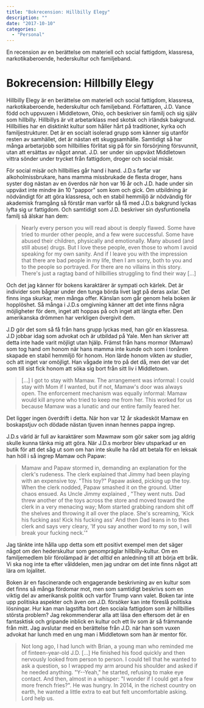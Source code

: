```yaml
---
title: "Bokrecension: Hillbilly Elegy"
description: ""
date: "2017-10-10"
categories:
  - "Personal"
---
```


En recension av en berättelse om materiell och social fattigdom, klassresa, narkotikaberoende, hederskultur och familjeband.
<!--more-->

# Bokrecension: Hillbilly Elegy

Hillbilly Elegy är en berättelse om materiell och social fattigdom, klassresa, narkotikaberoende, hederskultur och familjeband. Författaren, J.D. Vance född och uppvuxen i Middletown, Ohio, och beskriver sin familj och sig själv som hillbilly. Hillbillys är vit arbetarklass med skotsk och irländsk bakgrund. Hillbillies har en disktinkt kultur som håller hårt på traditioner, kyrka och familjestrukturer. Det är en socialt isolerad grupp som känner sig utanför resten av samhället, det är nästan ett skuggsamhälle. Samtidigt så har många arbetarjobb som hillbillies förlitat sig på för sin försörjning försvunnit, utan att ersättas av något annat. J.D. ser under sin uppväxt Middletown vittra sönder under trycket från fattigdom, droger och social misär.

För social misär och hillbillies går hand i hand. J.D.s farfar var alkoholmissbrukare, hans mamma missbrukade de flesta droger, hans syster dog nästan av en överdos när hon var 16 år och J.D. hade under sin uppväxt inte mindre än 10 "pappor" som kom och gick. Om utbildning är nödvändigt för att göra klassresa, och en stabil hemmiljö är nödvändig för akademisk framgång så förstår man varför så få med J.D.s bakgrund lyckas lyfta sig ur fattigdom. Och samtidigt som J.D. beskriver sin dysfuntionella familj så älskar han dem:

> Nearly every person you will read about is deeply flawed. Some have tried to murder other people, and a few were successful. Some have abused their children, physically and emotionally. Many abused (and still abuse) drugs. But I love these people, even those to whom I avoid speaking for my own sanity. And if I leave you with the impression that there are bad people in my life, then I am sorry, both to you and to the people so portrayed. For there are no villains in this story. There's just a ragtag band of hillbillies struggling to find their way [...]

Och det jag känner för bokens karaktärer är sympati och kärlek. Det är individer som bågnar under den tunga börda livet lagt på deras axlar. Det finns inga skurkar, men många offer. Känslan som går genom hela boken är hopplöshet. Så många i J.D.s omgivning känner att det inte finns några möjligheter för dem, inget att hoppas på och inget att längta efter. Den amerikanska drömmen har verkligen övergivit dem.

J.D gör det som så få från hans grupp lyckas med, han gör en klassresa. J.D jobbar idag som advokat och är utbildad på Yale. Men han skriver att detta inte hade varit möjligt utan hjälp. Främst från hans mormor (Mamaw) som tog hand om honom när hans mamma inte kunde och som i tonåren skapade en stabil hemmiljö för honom. Hon lärde honom vikten av studier, och att inget var omöjligt. Han vågade inte tro på det då, men det var det som till sist fick honom att söka sig bort från sitt liv i Middletown.

> [...] I got to stay with Mamaw. The arrangement was informal: I could stay with Mom if I wanted, but if not, Mamaw's door was always open. The enforcement mechanism was equally informal: Mamaw would kill anyone who tried to keep me from her. This worked for us because Mamaw was a lunatic and our entire family feared her.

Det ligger ingen överdrift i detta. När hon var 12 år skadesköt Mamaw en boskapstjuv och dödade nästan tjuven innan hennes pappa ingrep.

J.D.s värld är full av karaktärer som Mawmaw som gör saker som jag aldrig skulle kunna tänka mig att göra. När J.D.s morbror blev utsparkad ur en butik för att det såg ut som om han inte skulle ha råd att betala för en leksak han höll i så ingrep Mamaw och Papaw:

> Mamaw and Papaw stormed in, demanding an explanation for the clerk's rudeness. The clerk explained that Jimmy had been playing with an expensive toy. "This toy?" Papaw asked, picking up the toy. When the clerk nodded, Papaw smashed it on the ground. Utter chaos ensued. As Uncle Jimmy explained , "They went nuts. Dad threw another of the toys across the store and moved toward the clerk in a very menacing way; Mom started grabbing random shit off the shelves and throwing it all over the place. She's screaming, 'Kick his fucking ass! Kick his fucking ass' And then Dad leans in to thes clerk and says very cleary, 'If you say another word to my son, I will break your fucking neck.'"

Jag tänkte inte hålla upp detta som ett positivt exempel men det säger något om den hederskultur som genompräglar hillbilly-kultur. Om en familjemedlem blir förolämpad är det _alltid_ en anledning till att börja ett bråk. Vi ska nog inte ta efter vålddelen, men jag undrar om det inte finns något att lära om lojalitet.

Boken är en fascinerande och engagerande beskrivning av en kultur som det finns så många fördomar mot, men som samtidigt beskrivs som en viktig del av amerikansk politik och varför Trump vann valet. Boken tar inte upp politiska aspekter och även om J.D. försöker kan inte föreslå politiska lösningar. Hur kan man lagstifta bort den sociala fattigdom som är hillbillies största problem? Jag rekommenderar alla att läsa den eftersom det är en fantasktisk och gripande inblick en kultur och ett liv som är så främmande från mitt. Jag avslutar med en berättelse från J.D. när han som vuxen advokat har lunch med en ung man i Middletown som han är mentor för.

> Not long ago, I had lunch with Brian, a young man who reminded me of finteen-year-old J.D. [...] He finished his food quickly and then nervously looked from person to person. I could tell that he wanted to ask a question, so I wrapped my arm around his shoulder and asked if he needed anything. "Y--Yeah," he started, refusing to make eye contact. And then, almost in a whisper: "I wonder if I could get a few more french fries?". He was hungry. In 2014, in the richest country on earth, he wanted a little extra to eat but felt uncomfortable asking. Lord help us.